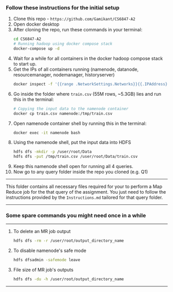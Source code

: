 ### Follow these instructions for the initial setup
1. Clone this repo - `https://github.com/Gamikant/CS6847-A2`
3. Open docker desktop
3. After cloning the repo, run these commands in your terminal:
    ```sh
    cd CS6847-A2
    # Running hadoop using docker compose stack
    docker-compose up -d
    ```
4. Wait for a while for all containers in the docker hadoop compose stack to start up.
5. Get the IPs of all containers running (namenode, datanode, resourcemanager, nodemanager, historyserver)
    ```sh
    docker inspect -f '{{range .NetworkSettings.Networks}}{{.IPAddress}}{{end}}' <container_name>
    ```
5. Go inside the folder where `train.csv` (55M rows, ~5.3GB) lies and run this in the terminal:
    ```sh
    # Copying the input data to the namenode container
    docker cp train.csv namenode:/tmp/train.csv
    ```
6. Open namenode container shell by running this in the terminal:
    ```sh
    docker exec -it namenode bash
    ```
6. Using the namenode shell, put the input data into HDFS
    ```sh
    hdfs dfs -mkdir -p /user/root/Data
    hdfs dfs -put /tmp/train.csv /user/root/Data/train.csv
    ```
7. Keep this namenode shell open for running all 4 queries. 
8. Now go to any query folder inside the repo you cloned (e.g. Q1)
***
This folder contains all necessary files required for your to perform a Map Reduce job for the that query of the assignment. You just need to follow the instructions provided by the `Instructions.md` tailored for that query folder.
***
### Some spare commands you might need once in a while
***
1. To delete an MR job output
    ```sh
    hdfs dfs -rm -r /user/root/output_directory_name
    ```

2. To disable namenode's safe mode
    ```sh
    hdfs dfsadmin -safemode leave
    ```

3. File size of MR job's outputs
    ```sh
    hdfs dfs -du -h /user/root/output_directory_name
    ```
***
